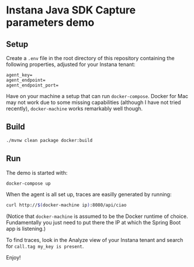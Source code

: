 # Instana Java SDK Capture parameters demo

## Setup

Create a `.env` file in the root directory of this repository containing the following properties, adjusted for your Instana tenant:

```properties
agent_key=
agent_endpoint=
agent_endpoint_port=
```

Have on your machine a setup that can run `docker-compose`.
Docker for Mac may not work due to some missing capabilities (although I have not tried recently), `docker-machine` works remarkably well though.

## Build

```bash
./mvnw clean package docker:build
```

## Run

The demo is started with:

```bash
docker-compose up
```

When the agent is all set up, traces are easilly generated by running:

```bash
curl http://$(docker-machine ip):8080/api/ciao
```

(Notice that `docker-machine` is assumed to be the Docker runtime of choice. Fundamentally you just need to put there the IP at which the Spring Boot app is listening.)

To find traces, look in the Analyze view of your Instana tenant and search for `call.tag my_key is present`.

Enjoy!
